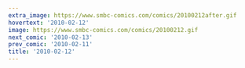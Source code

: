 ```yaml
---
extra_image: https://www.smbc-comics.com/comics/20100212after.gif
hovertext: '2010-02-12'
image: https://www.smbc-comics.com/comics/20100212.gif
next_comic: '2010-02-13'
prev_comic: '2010-02-11'
title: '2010-02-12'
---
```


